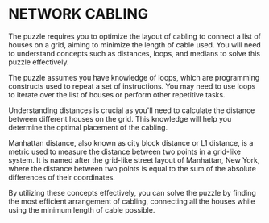 # NETWORK CABLING

The puzzle requires you to optimize the layout of cabling to connect a list of houses on a grid, aiming to minimize the length of cable used. You will need to understand concepts such as distances, loops, and medians to solve this puzzle effectively.

The puzzle assumes you have knowledge of loops, which are programming constructs used to repeat a set of instructions. You may need to use loops to iterate over the list of houses or perform other repetitive tasks.

Understanding distances is crucial as you'll need to calculate the distance between different houses on the grid. This knowledge will help you determine the optimal placement of the cabling.

Manhattan distance, also known as city block distance or L1 distance, is a metric used to measure the distance between two points in a grid-like system. It is named after the grid-like street layout of Manhattan, New York, where the distance between two points is equal to the sum of the absolute differences of their coordinates.

By utilizing these concepts effectively, you can solve the puzzle by finding the most efficient arrangement of cabling, connecting all the houses while using the minimum length of cable possible.
